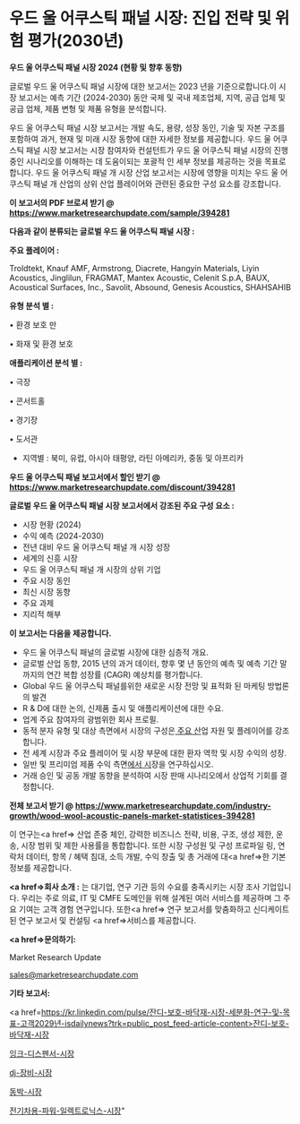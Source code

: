 # 우드 울 어쿠스틱 패널 시장: 진입 전략 및 위험 평가(2030년)

<strong>우드 울 어쿠스틱 패널 시장 2024 (현황 및 향후 동향)</strong>

글로벌 우드 울 어쿠스틱 패널 시장에 대한 보고서는 2023 년을 기준으로합니다.이 시장 보고서는 예측 기간 (2024-2030) 동안 국제 및 국내 제조업체, 지역, 공급 업체 및 공급 업체, 제품 변형 및 제품 유형을 분석합니다.

우드 울 어쿠스틱 패널 시장 보고서는 개발 속도, 용량, 성장 동인, 기술 및 자본 구조를 포함하여 과거, 현재 및 미래 시장 동향에 대한 자세한 정보를 제공합니다. 우드 울 어쿠스틱 패널 시장 보고서는 시장 참여자와 컨설턴트가 우드 울 어쿠스틱 패널 시장의 진행중인 시나리오를 이해하는 데 도움이되는 포괄적 인 세부 정보를 제공하는 것을 목표로합니다. 우드 울 어쿠스틱 패널 개 시장 산업 보고서는 시장에 영향을 미치는 우드 울 어쿠스틱 패널 개 산업의 상위 산업 플레이어와 관련된 중요한 구성 요소를 강조합니다.



<strong>이 보고서의 PDF 브로셔 받기 @ <a href=https://www.marketresearchupdate.com/sample/394281>https://www.marketresearchupdate.com/sample/394281</a></strong>



<strong>다음과 같이 분류되는 글로벌 우드 울 어쿠스틱 패널 시장 :</strong>



<strong>주요 플레이어 :</strong>

Troldtekt, Knauf AMF, Armstrong, Diacrete, Hangyin Materials, Liyin Acoustics, Jinglilun, FRAGMAT, Mantex Acoustic, Celenit S.p.A, BAUX, Acoustical Surfaces, Inc., Savolit, Absound, Genesis Acoustics, SHAHSAHIB



<strong>유형 분석 별 :</strong>

• 환경 보호 만

• 화재 및 환경 보호



<strong>애플리케이션 분석 별 :</strong>

• 극장

• 콘서트홀

• 경기장

• 도서관

<ul>
  <li>지역별 : 북미, 유럽, 아시아 태평양, 라틴 아메리카, 중동 및 아프리카</li>
</ul>


<strong>우드 울 어쿠스틱 패널 보고서에서 할인 받기 @ <a href=https://www.marketresearchupdate.com/discount/394281>https://www.marketresearchupdate.com/discount/394281</a></strong>



<strong>글로벌 우드 울 어쿠스틱 패널 시장 보고서에서 강조된 주요 구성 요소 :</strong>
<ul>
  <li>시장 현황 (2024)</li>
  <li>수익 예측 (2024-2030)</li>
  <li>전년 대비 우드 울 어쿠스틱 패널 개 시장 성장</li>
  <li>세계의 신흥 시장</li>
  <li>우드 울 어쿠스틱 패널 개 시장의 상위 기업</li>
  <li>주요 시장 동인</li>
  <li>최신 시장 동향</li>
  <li>주요 과제</li>
  <li>지리적 해부</li>
</ul>


<strong>이 보고서는 다음을 제공합니다.</strong>
<ul>
  <li>우드 울 어쿠스틱 패널의 글로벌 시장에 대한 심층적 개요.</li>
  <li>글로벌 산업 동향, 2015 년의 과거 데이터, 향후 몇 년 동안의 예측 및 예측 기간 말까지의 연간 복합 성장률 (CAGR) 예상치를 평가합니다.</li>
  <li>Global 우드 울 어쿠스틱 패널를위한 새로운 시장 전망 및 표적화 된 마케팅 방법론의 발견</li>
  <li>R &amp; D에 대한 논의, 신제품 출시 및 애플리케이션에 대한 수요.</li>
  <li>업계 주요 참여자의 광범위한 회사 프로필.</li>
  <li>동적 분자 유형 및 대상 측면에서 시장의 구성은<a href=> 주요 산</a>업 자원 및 플레이어를 강조합니다.</li>
  <li>전 세계 시장과 주요 플레이어 및 시장 부문에 대한 환자 역학 및 시장 수익의 성장.</li>
  <li>일반 및 프리미엄 제품 수익 측면<a href=>에서 시</a>장을 연구하십시오.</li>
  <li>거래 승인 및 공동 개발 동향을 분석하여 시장 판매 시나리오에서 상업적 기회를 결정합니다.</li>
</ul>



<strong>전체 보고서 받기 @ <a href=https://www.marketresearchupdate.com/industry-growth/wood-wool-acoustic-panels-market-statistices-394281>https://www.marketresearchupdate.com/industry-growth/wood-wool-acoustic-panels-market-statistices-394281</a></strong>

이 연구는<a href=> 산업 존중</a> 체인, 강력한 비즈니스 전략, 비용, 구조, 생성 제한, 운송, 시장 범위 및 제한 사용률을 통합합니다. 또한 시장 구성원 및 구성 프로파일 링, 연락처 데이터, 항목 / 혜택 침대, 소득 개발, 수익 창출 및 총 거래에 대<a href=>한 기본 </a>정보를 제공합니다.



<strong><a href=>회사 소</a>개 :</strong>
는 대기업, 연구 기관 등의 수요를 충족시키는 시장 조사 기업입니다. 우리는 주로 의료, IT 및 CMFE 도메인을 위해 설계된 여러 서비스를 제공하며 그 주요 기여는 고객 경험 연구입니다. 또한<a href=> 연구 보</a>고서를 맞춤화하고 신디케이트 된 연구 보고서 및 컨설팅 <a href=>서비스</a>를 제공합니다.



<strong><a href=>문의하기:</a></strong>

Market Research Update

sales@marketresearchupdate.com



<strong>기타 보고서:</strong>

<a href=https://kr.linkedin.com/pulse/잔디-보호-바닥재-시장-세분화-연구-및-목표-고객2029년-isdailynews?trk=public_post_feed-article-content>잔디-보호-바닥재-시장</a>

<a href=https://www.linkedin.com/pulse/잉크-디스펜서-시장-세분화-연구-및-목표-고객2029년-consumer-connection-chronicles-24-/>잉크-디스펜서-시장</a>

<a href=https://www.linkedin.com/pulse/dj-장비-시장-세분화-연구-및-목표-고객2029년-trendsetters-talk-360-analysis-38xtf/>dj-장비-시장</a>

<a href=https://www.linkedin.com/pulse/동박-시장-진입-전략-및-위험-평가2029년-consumer-connection-chronicles-24--h6ecf/>동박-시장</a>

<a href=https://www.linkedin.com/pulse/전기차용-파워-일렉트로닉스-시장-진입-전략-및-위험-평가2030년-market-matrix-musings-analysis-nrpdc/>전기차용-파워-일렉트로닉스-시장</a>"
